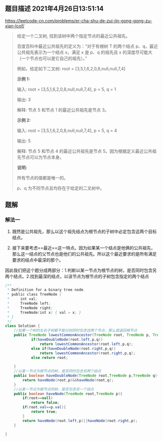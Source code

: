 ## 题目描述	2021年4月26日13:51:14

https://leetcode-cn.com/problems/er-cha-shu-de-zui-jin-gong-gong-zu-xian-lcof/

> 给定一个二叉树, 找到该树中两个指定节点的最近公共祖先。
>
> 百度百科中最近公共祖先的定义为：“对于有根树 T 的两个结点 p、q，最近公共祖先表示为一个结点 x，满足 x 是 p、q 的祖先且 x 的深度尽可能大（一个节点也可以是它自己的祖先）。”
>
> 例如，给定如下二叉树:  root = [3,5,1,6,2,0,8,null,null,7,4]
>
> 
>
>  
>
> **示例 1:**
>
> 输入: root = [3,5,1,6,2,0,8,null,null,7,4], p = 5, q = 1
>
> 输出: 3
>
> 解释: 节点 5 和节点 1 的最近公共祖先是节点 3。
>
> **示例 2:**
>
> 输入: root = [3,5,1,6,2,0,8,null,null,7,4], p = 5, q = 4
>
> 输出: 5
>
> 解释: 节点 5 和节点 4 的最近公共祖先是节点 5。因为根据定义最近公共祖先节点可以为节点本身。
>
> **说明:**
>
> 所有节点的值都是唯一的。
>
> p、q 为不同节点且均存在于给定的二叉树中。

## 题解

### 解法一

1. 既然是公共祖先，那么以这个祖先结点为根节点的子树中必定包含这两个目标结点。

2. 接下来要考虑==最近==这一特点。因为如果某一个结点是他俩的公共祖先，那么这一结点的父节点也是他们的公共祖先。所以这个最近要求的是所有满足要求的结点中最深的那个。

因此我们把这个题分成两部分：1.判断以某一节点为根节点的树，是否同时包含另两个结点。2.找到最深的结点，以该节点为根节点的子树包含指定的两个结点

```java
/**
 * Definition for a binary tree node.
 * public class TreeNode {
 *     int val;
 *     TreeNode left;
 *     TreeNode right;
 *     TreeNode(int x) { val = x; }
 * }
 */
class Solution {
    //如果一个树的左右子树都不能分别同时包含这两个节点，那么就返回根节点
    public TreeNode lowestCommonAncestor(TreeNode root, TreeNode p, TreeNode q) {
            if(haveDoubleNode(root.left,p,q))
                return lowestCommonAncestor(root.left,p,q);
            else if(haveDoubleNode(root.right,p,q))
                return lowestCommonAncestor(root.right,p,q);
            else return root;
        
    }
    //以某一节点为根节点的树，是否同时包含另两个结点
    public boolean haveDoubleNode(TreeNode root,TreeNode p,TreeNode q){
        return haveNode(root,p)&&haveNode(root,q);
    }
    //以某一节点为根节点的树，是否包含另一个结点
    public boolean haveNode(TreeNode root,TreeNode p){
        if(root==null)
            return false;
        if(root.val==p.val){
            return true;
        }
        return haveNode(root.left,p)||haveNode(root.right,p);
    }
        
}
```

